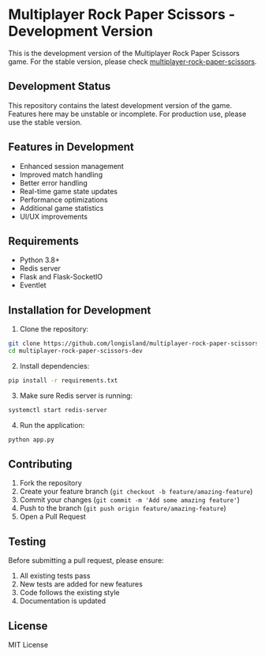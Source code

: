# Multiplayer Rock Paper Scissors - Development Version

This is the development version of the Multiplayer Rock Paper Scissors game. For the stable version, please check [multiplayer-rock-paper-scissors](https://github.com/longisland/multiplayer-rock-paper-scissors).

## Development Status

This repository contains the latest development version of the game. Features here may be unstable or incomplete. For production use, please use the stable version.

## Features in Development

- Enhanced session management
- Improved match handling
- Better error handling
- Real-time game state updates
- Performance optimizations
- Additional game statistics
- UI/UX improvements

## Requirements

- Python 3.8+
- Redis server
- Flask and Flask-SocketIO
- Eventlet

## Installation for Development

1. Clone the repository:
```bash
git clone https://github.com/longisland/multiplayer-rock-paper-scissors-dev.git
cd multiplayer-rock-paper-scissors-dev
```

2. Install dependencies:
```bash
pip install -r requirements.txt
```

3. Make sure Redis server is running:
```bash
systemctl start redis-server
```

4. Run the application:
```bash
python app.py
```

## Contributing

1. Fork the repository
2. Create your feature branch (`git checkout -b feature/amazing-feature`)
3. Commit your changes (`git commit -m 'Add some amazing feature'`)
4. Push to the branch (`git push origin feature/amazing-feature`)
5. Open a Pull Request

## Testing

Before submitting a pull request, please ensure:
1. All existing tests pass
2. New tests are added for new features
3. Code follows the existing style
4. Documentation is updated

## License

MIT License
